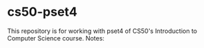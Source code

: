 # cs50-pset4
This repository is for working with pset4 of CS50's Introduction to Computer Science course. Notes:
